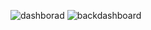 ![dashborad](https://github.com/user-attachments/assets/b957a27a-93c5-4a19-9e9c-1325414cc2e6)
![backdashboard](https://github.com/user-attachments/assets/68be5545-511c-469d-bf34-fb78a890ef06)
